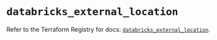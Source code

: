 # `databricks_external_location`

Refer to the Terraform Registry for docs: [`databricks_external_location`](https://registry.terraform.io/providers/databricks/databricks/1.36.3/docs/resources/external_location).
